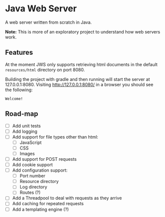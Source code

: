 # Java Web Server

A web server written from scratch in Java.

**Note:** This is more of an exploratory project to understand how web servers work.

## Features
At the moment JWS only supports retrieving html documents in the default `resources/html` directory on port 8080.

Building the project with gradle and then running will start the server at 127.0.0.1:8080.
Visiting http://127.0.0.1:8080/ in a browser you should see the following:

``Welcome!``

## Road-map
  * [ ] Add unit tests
  * [ ] Add logging
  * [ ] Add support for file types other than html:
    * [ ] JavaScript
    * [ ] CSS
    * [ ] Images
  * [ ] Add support for POST requests
  * [ ] Add cookie support
  * [ ] Add configuration support:
    * [ ] Port number
    * [ ] Resource directory
    * [ ] Log directory
    * [ ] Routes (?)
  * [ ] Add a Threadpool to deal with requests as they arrive
  * [ ] Add caching for repeated requests
  * [ ] Add a templating engine (?)
